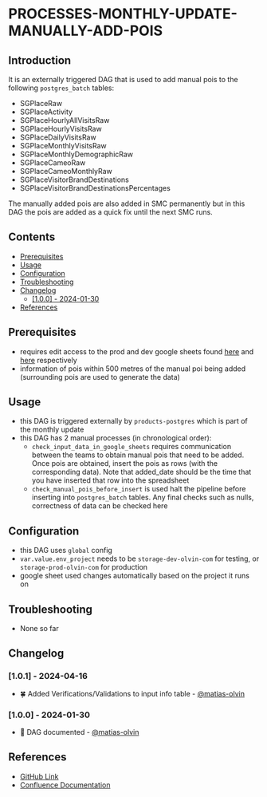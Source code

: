 # PROCESSES-MONTHLY-UPDATE-MANUALLY-ADD-POIS

## Introduction
It is an externally triggered DAG that is used to add manual pois to the following `postgres_batch` tables:
- SGPlaceRaw
- SGPlaceActivity
- SGPlaceHourlyAllVisitsRaw
- SGPlaceHourlyVisitsRaw
- SGPlaceDailyVisitsRaw
- SGPlaceMonthlyVisitsRaw
- SGPlaceMonthlyDemographicRaw
- SGPlaceCameoRaw
- SGPlaceCameoMonthlyRaw
- SGPlaceVisitorBrandDestinations
- SGPlaceVisitorBrandDestinationsPercentages

The manually added pois are also added in SMC permanently but in this DAG the pois are added as a quick fix until the next SMC runs.

## Contents
  - [Prerequisites](#prerequisites)
  - [Usage](#usage)
  - [Configuration](#configuration)
  - [Troubleshooting](#troubleshooting)
    <!-- - [\[2024-01-01\]](#2024-01-01) -->
  - [Changelog](#changelog)
    - [\[1.0.0\] - 2024-01-30](#100---2024-01-30)
  - [References](#references)

## Prerequisites
- requires edit access to the prod and dev google sheets found [here](https://docs.google.com/spreadsheets/d/1hkZZ1jnwh6kk0QO9yQeR3LaXojH2iAnx6omrFaH-M3A/edit#gid=831888214) and [here](https://docs.google.com/spreadsheets/d/1sAUY2nJnn0qz67s1HH3QsdtdhVNoLJwC6kfuYVhuydo/edit#gid=831888214) respectively
- information of pois within 500 metres of the manual poi being added (surrounding pois are used to generate the data)

## Usage
- this DAG is triggered externally by `products-postgres` which is part of the monthly update
- this DAG has 2 manual processes (in chronological order):
    - `check_input_data_in_google_sheets` requires communication between the teams to obtain manual pois that need to be added. Once pois are obtained, insert the pois as rows (with the corresponding data). Note that added_date should be the time that you have inserted that row into the spreadsheet
    - `check_manual_pois_before_insert` is used halt the pipeline before inserting into `postgres_batch` tables. Any final checks such as nulls, correctness of data can be checked here

## Configuration
- this DAG uses `global` config
- `var.value.env_project` needs to be `storage-dev-olvin-com` for testing, or `storage-prod-olvin-com` for production
- google sheet used changes automatically based on the project it runs on

## Troubleshooting
<!-- ### [2024-01-01] -->
- None so far

## Changelog
<!-- start at 1.0.0 (x.y.z) small patches increase z, new features increase y, major changes increase x -->
### [1.0.1] - 2024-04-16
- :four_leaf_clover: Added Verifications/Validations to input info table - [@matias-olvin](https://github.com/matias-olvin)
### [1.0.0] - 2024-01-30
- :tada: DAG documented - [@matias-olvin](https://github.com/matias-olvin)

## References
- [GitHub Link](https://github.com/olvin-com/airflow-dags/tree/main/dags/processes-monthly-update-manually-add-pois)
- [Confluence Documentation](https://passby.atlassian.net/wiki/spaces/OLVIN/pages/2378563587/Manually+adding+pois)
